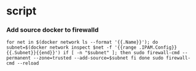 # script

### Add source docker to firewalld
`for net in $(docker network ls --format '{{.Name}}'); do
    subnet=$(docker network inspect $net -f '{{range .IPAM.Config}}{{.Subnet}}{{end}}')
    if [ -n "$subnet" ]; then
        sudo firewall-cmd --permanent --zone=trusted --add-source=$subnet
    fi
done
sudo firewall-cmd --reload`
